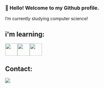 ### 👋 Hello! Welcome to my Github profile.

I’m currently studying computer science!

## i'm learning:
<img loading="lazy" src="https://cdn.jsdelivr.net/gh/devicons/devicon/icons/git/git-original.svg" width="40" height="40"/><img loading="lazy" src="https://cdn.jsdelivr.net/gh/devicons/devicon@latest/icons/python/python-original.svg" width="40" height="40"/><img loading="lazy" src="https://cdn.jsdelivr.net/gh/devicons/devicon@latest/icons/pandas/pandas-original-wordmark.svg" width="40" height="40"/>
          
## Contact:

<div>
<a href="[https://www.linkedin.com/in/seu-usuário-linkedln-aqui](https://www.linkedin.com/in/fernando-schwengber-807801154/)" target="_blank"><img loading="lazy" src="https://img.shields.io/badge/-LinkedIn-%230077B5?style=for-the-badge&logo=linkedin&logoColor=white" target="_blank"></a>   
</div>
